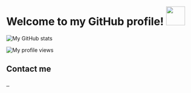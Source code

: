 # Welcome to my GitHub profile! <img src="https://raw.githubusercontent.com/MartinHeinz/MartinHeinz/master/wave.gif" width="50px" >

![My GitHub stats](https://github-readme-stats.vercel.app/api?username=bpekalp&show_icons=true&theme=synthvawe)

![My profile views](https://komarev.com/ghpvc/?username=bpekalp&color=orange)

## Contact me

<a href="https://www.instagram.com/gbpekalp/" target="_blank">
<img src="https://img.shields.io/badge/gbpekalp-E4405F?style=for-the-badge&logo=instagram&logoColor=white" alt="">
</a>
<a
         href="https://www.linkedin.com/in/g%C3%BCven-bar%C4%B1%C5%9F-pekalp-2692ba226/"
         target="_blank">
<img src="https://img.shields.io/badge/Güven Barış Pekalp-0077B5?style=for-the-badge&logo=linkedin&logoColor=white" alt="">
</a>
<a href="mailto:b.pekalp@gmail.com" target="_blank">
<img src="https://img.shields.io/badge/b.pekalp@gmail.com-D14836?style=for-the-badge&logo=gmail&logoColor=white" alt="">
</a>
